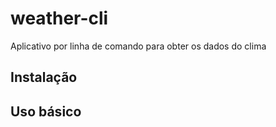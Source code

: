 # weather-cli

Aplicativo por linha de comando para obter os dados do clima

## Instalação

## Uso básico
